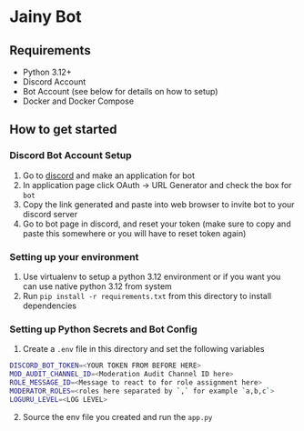 # Jainy Bot

## Requirements
* Python 3.12+
* Discord Account
* Bot Account (see below for details on how to setup)
* Docker and Docker Compose

## How to get started
### Discord Bot Account Setup
1. Go to [discord](https://discord.com/developers/applications) and make an application for bot
2. In application page click OAuth -> URL Generator and check the box for `bot`
3. Copy the link generated and paste into web browser to invite bot to your discord server
4. Go to bot page in discord, and reset your token (make sure to copy and paste this somewhere 
or you will have to reset token again)

### Setting up your environment
1. Use virtualenv to setup a python 3.12 environment or if you want you can use native python 3.12 from system
2. Run `pip install -r requirements.txt` from this directory to install dependencies

### Setting up Python Secrets and Bot Config
1. Create a `.env` file in this directory and set the following variables
```bash
DISCORD_BOT_TOKEN=<YOUR TOKEN FROM BEFORE HERE>
MOD_AUDIT_CHANNEL_ID=<Moderation Audit Channel ID here>
ROLE_MESSAGE_ID=<Message to react to for role assignment here>
MODERATOR_ROLES=<roles here separated by `,` for example `a,b,c`>
LOGURU_LEVEL=<LOG LEVEL>
```
2. Source the env file you created and run the `app.py`